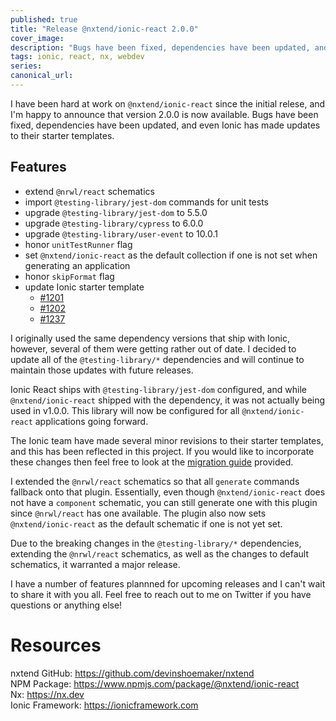 ```yaml
---
published: true
title: "Release @nxtend/ionic-react 2.0.0"
cover_image:
description: "Bugs have been fixed, dependencies have been updated, and even Ionic has made updates to their starter templates"
tags: ionic, react, nx, webdev
series:
canonical_url:
---
```


I have been hard at work on `@nxtend/ionic-react` since the initial relese, and I'm happy to announce that version 2.0.0 is now available. Bugs have been fixed, dependencies have been updated, and even Ionic has made updates to their starter templates.

## Features

- extend `@nrwl/react` schematics
- import `@testing-library/jest-dom` commands for unit tests
- upgrade `@testing-library/jest-dom` to 5.5.0
- upgrade `@testing-library/cypress` to 6.0.0
- upgrade `@testing-library/user-event` to 10.0.1
- honor `unitTestRunner` flag
- set `@nxtend/ionic-react` as the default collection if one is not set when generating an application
- honor `skipFormat` flag
- update Ionic starter template
  - [#1201](https://github.com/ionic-team/starters/pull/1201)
  - [#1202](https://github.com/ionic-team/starters/pull/1202)
  - [#1237](https://github.com/ionic-team/starters/pull/1237)

I originally used the same dependency versions that ship with Ionic, however, several of them were getting rather out of date. I decided to update all of the `@testing-library/*` dependencies and will continue to maintain those updates with future releases.

Ionic React ships with `@testing-library/jest-dom` configured, and while `@nxtend/ionic-react` shipped with the dependency, it was not actually being used in v1.0.0. This library will now be configured for all `@nxtend/ionic-react` applications going forward.

The Ionic team have made several minor revisions to their starter templates, and this has been reflected in this project. If you would like to incorporate these changes then feel free to look at the [migration guide](https://github.com/devinshoemaker/nxtend/blob/%40nxtend/ionic-react%402.0.0/libs/ionic-react/MIGRATION.md) provided.

I extended the `@nrwl/react` schematics so that all `generate` commands fallback onto that plugin. Essentially, even though `@nxtend/ionic-react` does not have a `component` schematic, you can still generate one with this plugin since `@nrwl/react` has one available. The plugin also now sets `@nxtend/ionic-react` as the default schematic if one is not yet set.

Due to the breaking changes in the `@testing-library/*` dependencies, extending the `@nrwl/react` schematics, as well as the changes to default schematics, it warranted a major release.

I have a number of features plannned for upcoming releases and I can't wait to share it with you all. Feel free to reach out to me on Twitter if you have questions or anything else!

# Resources

nxtend GitHub: https://github.com/devinshoemaker/nxtend<br>
NPM Package: https://www.npmjs.com/package/@nxtend/ionic-react<br>
Nx: https://nx.dev<br>
Ionic Framework: https://ionicframework.com
